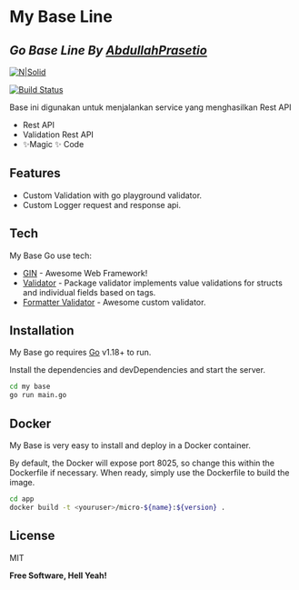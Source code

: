 # My Base Line 
## _Go Base Line By [AbdullahPrasetio](https://github.com/abdullahPrasetio)_

[![N|Solid](https://cldup.com/dTxpPi9lDf.thumb.png)](https://nodesource.com/products/nsolid)

[![Build Status](https://travis-ci.org/joemccann/dillinger.svg?branch=master)](https://github.com/abdullahPrasetio)

Base ini digunakan untuk menjalankan service yang menghasilkan Rest API

- Rest API
- Validation Rest API
- ✨Magic ✨ Code

## Features

- Custom Validation with go playground validator.
- Custom Logger request and response api.

## Tech

My Base Go use tech:

- [GIN](https://github.com/gin-gonic/gin) - Awesome Web Framework!
- [Validator](https://github.com/go-playground/validator) - Package validator implements value validations for structs and individual fields based on tags.
- [Formatter Validator](https://github.com/abdullahPrasetio/validation-formatter) - Awesome custom validator.


## Installation

My Base go requires [Go](https://go.dev/) v1.18+ to run.

Install the dependencies and devDependencies and start the server.

```sh
cd my base
go run main.go
```


## Docker

My Base is very easy to install and deploy in a Docker container.

By default, the Docker will expose port 8025, so change this within the
Dockerfile if necessary. When ready, simply use the Dockerfile to
build the image.

```sh
cd app
docker build -t <youruser>/micro-${name}:${version} .
```


## License

MIT

**Free Software, Hell Yeah!**
